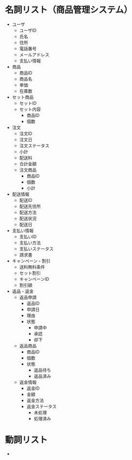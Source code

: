 # 名詞リスト（商品管理システム）
- ユーザ
  - ユーザID
  - 氏名
  - 住所
  - 電話番号
  - メールアドレス
  - 支払い情報
- 商品
  - 商品ID
  - 商品名
  - 単価
  - 在庫数
- セット商品
  - セットID
  - セット内容
    - 商品ID
    - 個数
- 注文
  - 注文ID
  - 注文日
  - 注文ステータス
  - 小計
  - 配送料
  - 合計金額
  - 注文商品
    - 商品ID
    - 個数
    - 小計
- 配送情報
  - 配送ID
  - 配送先住所
  - 配送方法
  - 配送状況
  - 配送日
- 支払い情報
  - 支払いID
  - 支払い方法
  - 支払いステータス
  - 請求書
- キャンペーン・割引
  - 送料無料条件
  - セット割引
  - キャンペーンID
  - 割引額
- 返品・返金
  - 返品申請
    - 返品ID
    - 申請日
    - 理由
    - 状態
      - 申請中
      - 承認
      - 却下
  - 返品商品
    - 商品ID
    - 個数
    - 状態
      - 返品待ち
      - 返品済み
  - 返金情報
    - 返金ID
    - 金額
    - 返金方法
    - 返金ステータス
       - 未処理
       - 処理済み


# 動詞リスト
- 